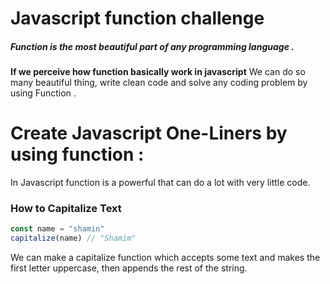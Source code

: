 # Javascript function challenge
##### Function is the most beautiful part of any programming language . 
**If we perceive how function basically work in javascript**
We can do so many beautiful thing, write clean code and solve any coding problem by using Function  . 


# Create Javascript One-Liners by using function :
In Javascript function is a powerful that can do a lot with very little code.


<h3> How to Capitalize Text </h3>  

```js
const name = "shamin"
capitalize(name) // "Shamim"

```

 We can make a capitalize function which accepts some text and makes the first letter uppercase, then appends the rest of the string.
